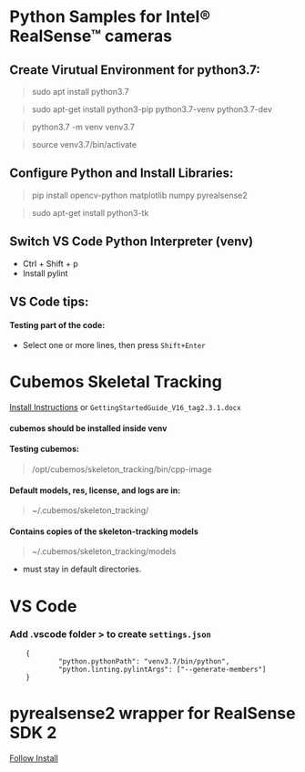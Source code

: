 # Python Samples for Intel® RealSense™ cameras

## Create Virutual Environment for python3.7:
> sudo apt install python3.7 

> sudo apt-get install python3-pip python3.7-venv python3.7-dev

> python3.7 -m venv venv3.7

> source venv3.7/bin/activate

## Configure Python and Install Libraries:
> pip install opencv-python matplotlib numpy pyrealsense2

> sudo apt-get install python3-tk

## Switch VS Code Python Interpreter (venv)
- Ctrl + Shift + p
- Install pylint

## VS Code tips:
#### Testing part of the code:
- Select one or more lines, then press `Shift+Enter` 

# Cubemos Skeletal Tracking
[Install Instructions](https://dev.intelrealsense.com/docs/skeleton-tracking-sdk-installation-guide)
or `GettingStartedGuide_V16_tag2.3.1.docx`

#### cubemos should be installed inside venv

#### Testing cubemos:
> /opt/cubemos/skeleton_tracking/bin/cpp-image

#### Default models, res, license, and logs are in:
> ~/.cubemos/skeleton_tracking/

#### Contains copies of the skeleton-tracking models
> ~/.cubemos/skeleton_tracking/models 
- must stay in default directories.

# VS Code
###  Add .vscode folder > to create `settings.json`

        {
                "python.pythonPath": "venv3.7/bin/python",
                "python.linting.pylintArgs": ["--generate-members"] 
        }


# pyrealsense2 wrapper for RealSense SDK 2
[Follow Install](https://github.com/IntelRealSense/librealsense/tree/master/wrappers/python) 




